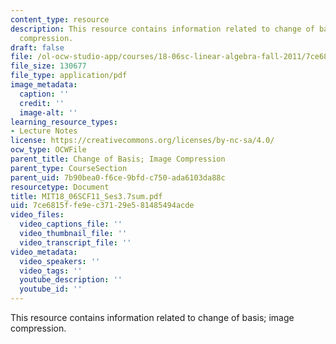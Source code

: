 ```yaml
---
content_type: resource
description: This resource contains information related to change of basis; image
  compression.
draft: false
file: /ol-ocw-studio-app/courses/18-06sc-linear-algebra-fall-2011/7ce6815ffe9ec37129e581485494acde_MIT18_06SCF11_Ses3.7sum.pdf
file_size: 130677
file_type: application/pdf
image_metadata:
  caption: ''
  credit: ''
  image-alt: ''
learning_resource_types:
- Lecture Notes
license: https://creativecommons.org/licenses/by-nc-sa/4.0/
ocw_type: OCWFile
parent_title: Change of Basis; Image Compression
parent_type: CourseSection
parent_uid: 7b90bea0-f6ce-9bfd-c750-ada6103da88c
resourcetype: Document
title: MIT18_06SCF11_Ses3.7sum.pdf
uid: 7ce6815f-fe9e-c371-29e5-81485494acde
video_files:
  video_captions_file: ''
  video_thumbnail_file: ''
  video_transcript_file: ''
video_metadata:
  video_speakers: ''
  video_tags: ''
  youtube_description: ''
  youtube_id: ''
---
```

This resource contains information related to change of basis; image compression.